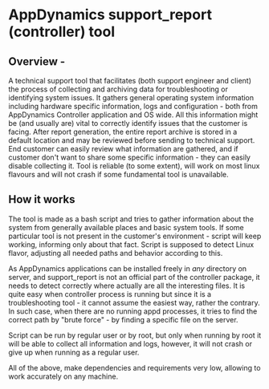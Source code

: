 # AppDynamics support_report (controller) tool

## Overview -
A technical support tool that facilitates (both support engineer and client) the process of collecting and archiving data for troubleshooting or identifying system issues.
It gathers general operating system information including hardware specific information, logs and configuration - both from AppDynamics Controller application and OS wide. All this information might be (and usually are) vital to correctly identify issues that the customer is facing.
After report generation, the entire report archive is stored in a default location and may be reviewed before sending to technical support. End customer can easily review what information are gathered, and if customer don't want to share some specific information - they can easily disable collecting it.
Tool is reliable (to some extent), will work on most linux flavours and will not crash if some fundamental tool is unavailable.

## How it works
The tool is made as a bash script and tries to gather information about the system from generally available places and basic system tools. If some particular tool is not present in the customer's environment - script will keep working, informing only about that fact. Script is supposed to detect Linux flavor, adjusting all needed paths and behavior according to this.

As AppDynamics applications can be installed freely in *any* directory on server, and support_report is not an official part of the controller package, it needs to detect correctly where actually are all the interesting files.
It is quite easy when controller process is running but since it is a troubleshooting tool - it cannot assume the easiest way, rather the contrary. In such case, when there are no running appd processes, it tries to find the correct path by "brute force" - by finding a specific file on the server.

Script can be run by regular user or by root, but only when running by root it will be able to collect all information and logs, however, it will not crash or give up when running as a regular user.

All of the above, make dependencies and requirements very low, allowing to work accurately on any machine. 

